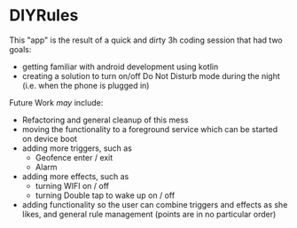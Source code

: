 # DIYRules
This "app" is the result of a quick and dirty 3h coding session that had two goals:
* getting familiar with android development using kotlin
* creating a solution to turn on/off Do Not Disturb mode during the night (i.e. when the phone is plugged in)

Future Work _may_ include:
* Refactoring and general cleanup of this mess
* moving the functionality to a foreground service which can be started on device boot
* adding more triggers, such as
	* Geofence enter / exit
	* Alarm
* adding more effects, such as
	* turning WIFI on / off
	* turning Double tap to wake up on / off
* adding functionality so the user can combine triggers and effects as she likes, and general rule management
(points are in no particular order)  